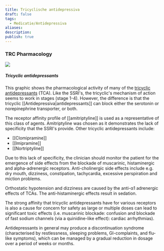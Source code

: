 ```yaml
---
title: Tricyclische antidepressiva
draft: false
tags:
  - Medicatie/Antidepressiva
aliases: 
description: 
publish: true
---
```




### TRC Pharmacology
![](https://i.imgur.com/ilNzlYy.png)

##### Tricyclic antidepressants

This graphic shows the pharmacological activity of many of the [tricyclic antidepressants](https://www.farmacotherapeutischkompas.nl/bladeren/groepsteksten/tricyclische_antidepressiva) (TCA). Like the SSRI's, the tricyclic's mechanism of action seems to work in stages (stage 1-4). However, the difference is that the tricyclic [[Antidepressiva|antidepressants]] can block either the serotonin or norepinephrine transporter, or both.

The receptor affinity profile of [[amitriptyline]] is used as a representative of this class of agents. Amitriptyline was chosen as it demonstrates the lack of specificity that the SSRI's provide. Other tricyclic antidepressants include:
- [[Clomipramine]]
- [[Imipramine]]
- [[Nortriptyline]]

Due to this lack of specificity, the clinician should monitor the patient for the emergence of side effects from the blockade of muscarinic, histaminergic and alpha-adrenergic receptors. Anti-cholinergic side effects include e.g. dry mouth, dizziness, constipation, tachycardia, excessive perspiration and miction problems.

Orthostatic hypotension and dizziness are caused by the anti-α1 adrenergic effects of TCAs. The anti-histaminergic effects result in sedation.

The strong affinity that tricyclic antidepressants have for various receptors is also a cause for concern for safety as large or multiple doses can lead to significant toxic effects (i.e. muscarinic blockade: confusion and blockade of fast sodium channels (via a quinidine-like effect): cardiac arrhythmias).

Antidepressants in general may produce a discontinuation syndrome (characterised by restlessness, sleeping problems, GI-complaints, and flu-like symptoms), which can be managed by a gradual reduction in dosage over a period of weeks or months.


